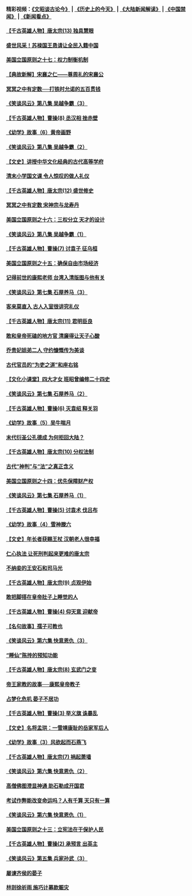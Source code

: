 #### 精彩视频：[《文昭谈古论今》](http://45.32.25.56/wenzhao) | [《历史上的今天》](http://45.32.25.56/today-in-history) | [《大陆新闻解读》](http://45.32.25.56/ntdtv-comedy) | [《中国禁闻》](http://45.32.25.56/ntdtv-news) | [《新闻看点》](http://45.32.25.56/news-insight) 

 #### [【千古英雄人物】唐太宗(13) 独具慧眼](../pages/nsc975/n8034179.md?t=02051231) 

#### [盛世风采！苏禄国王恳请让全民入籍中国](../pages/nsc975/n10992284.md?t=02051231) 

#### [美国立国原则之十七：权力制衡机制](../pages/nsc975/n11002624.md?t=02051231) 

#### [【典故新解】宋襄之仁——尊周礼的宋襄公](../pages/nsc975/n11018653.md?t=02051231) 

#### [冥冥之中有定数──打铁时允诺的五百贯钱](../pages/nsc975/n334213.md?t=02051231) 

#### [《笑谈风云》第八集 吴越争霸（3）](../pages/nsc975/n11010889.md?t=02051231) 

#### [【千古英雄人物】曹操(8) 丞汉相 挫赤壁](../pages/nsc975/n7662490.md?t=02051231) 

#### [《幼学》故事（6）黄帝画野](../pages/nsc975/n10990546.md?t=02051231) 

#### [《笑谈风云》第八集 吴越争霸（2）](../pages/nsc975/n10996834.md?t=02051231) 

#### [【文史】讲授中华文化经典的古代高等学府](../pages/nsc975/n11003895.md?t=02051231) 

#### [清末小学国文课 令人惊叹的做人礼仪](../pages/nsc975/n10980226.md?t=02051231) 

#### [【千古英雄人物】唐太宗(12) 盛世修史](../pages/nsc975/n8034115.md?t=02051231) 

#### [冥冥之中有定数 宋神宗与龙寿丹](../pages/nsc975/n11008770.md?t=02051231) 

#### [美国立国原则之十六：三权分立 天才的设计](../pages/nsc975/n10991293.md?t=02051231) 

#### [《笑谈风云》第八集 吴越争霸（1）](../pages/nsc975/n10987751.md?t=02051231) 

#### [【千古英雄人物】曹操(7) 讨袁子 征乌桓](../pages/nsc975/n7662459.md?t=02051231) 

#### [美国立国原则之十五：确保自由市场经济](../pages/nsc975/n10957715.md?t=02051231) 

#### [记得前世的康熙老师 台湾入清版图与他有关](../pages/nsc975/n11004761.md?t=02051231) 

#### [《笑谈风云》第七集 石屋养马（3）](../pages/nsc975/n10964155.md?t=02051231) 

#### [客来莫直入 古人入室很讲究礼仪](../pages/nsc975/n11002636.md?t=02051231) 

#### [【千古英雄人物】唐太宗(11) 君明臣良](../pages/nsc975/n8030388.md?t=02051231) 

#### [敢和皇帝死磕的地方官 清廉得让天子心酸](../pages/nsc975/n10999336.md?t=02051231) 

#### [乔贵妃姐弟二人 守约慷慨传为美谈](../pages/nsc975/n10842491.md?t=02051231) 

#### [古代官员的“为吏之道”和座右铭](../pages/nsc975/n10989890.md?t=02051231) 

#### [【文化小课堂】四大才女 班昭曾编修二十四史](../pages/nsc975/n10996143.md?t=02051231) 

#### [《笑谈风云》第七集 石屋养马（2）](../pages/nsc975/n10964109.md?t=02051231) 

#### [【千古英雄人物】曹操(6) 灭袁绍 释关羽](../pages/nsc975/n7662436.md?t=02051231) 

#### [《幼学》故事（5）吴牛喘月](../pages/nsc975/n10806013.md?t=02051231) 

#### [末代衍圣公孔德成 为何拒回大陆？](../pages/nsc975/n10992548.md?t=02051231) 

#### [【千古英雄人物】唐太宗(10) 分权法制](../pages/nsc975/n8025970.md?t=02051231) 

#### [古代“神判”与“法”之真正含义](../pages/nsc975/n10982291.md?t=02051231) 

#### [美国立国原则之十四：优先保障财产权](../pages/nsc975/n10954086.md?t=02051231) 

#### [《笑谈风云》第七集 石屋养马（1）](../pages/nsc975/n10964072.md?t=02051231) 

#### [【千古英雄人物】曹操(5) 讨袁术 伐吕布](../pages/nsc975/n7637126.md?t=02051231) 

#### [《幼学》故事（4）雪神滕六](../pages/nsc975/n10806012.md?t=02051231) 

#### [【文史】年长者获赐王杖 汉朝老人很幸福](../pages/nsc975/n10980263.md?t=02051231) 

#### [仁心执法 让死刑判起来更难的唐太宗](../pages/nsc975/n10979954.md?t=02051231) 

#### [不纳妾的王安石和司马光](../pages/nsc975/n2647438.md?t=02051231) 

#### [【千古英雄人物】唐太宗(9) 贞观伊始](../pages/nsc975/n8022938.md?t=02051231) 

#### [敢把脚搭在皇帝肚子上睡觉的人](../pages/nsc975/n10975530.md?t=02051231) 

#### [【千古英雄人物】曹操(4) 仰天意 迎献帝](../pages/nsc975/n7637003.md?t=02051231) 

#### [【名句故事】孺子可教也](../pages/nsc975/n10371944.md?t=02051231) 

#### [《笑谈风云》第六集 快意恩仇（3）](../pages/nsc975/n10953824.md?t=02051231) 

#### [“睡仙”陈抟的预知功能](../pages/nsc975/n10955272.md?t=02051231) 

#### [【千古英雄人物】唐太宗(8) 玄武门之变](../pages/nsc975/n7979461.md?t=02051231) 

#### [帝王家教的故事──康熙皇帝教子](../pages/nsc975/n10764254.md?t=02051231) 

#### [占梦化危机 晏子不居功](../pages/nsc975/n232663.md?t=02051231) 

#### [【千古英雄人物】曹操(3) 举义旗 诛暴乱](../pages/nsc975/n7576061.md?t=02051231) 

#### [【文史】名将孟珙：一雪靖康耻的岳家军后人](../pages/nsc975/n10949269.md?t=02051231) 

#### [《幼学》故事（3）风欲起而石燕飞](../pages/nsc975/n10806010.md?t=02051231) 

#### [【千古英雄人物】唐太宗(7) 祸起萧墙](../pages/nsc975/n7979459.md?t=02051231) 

#### [《笑谈风云》第六集 快意恩仇（2）](../pages/nsc975/n10950714.md?t=02051231) 

#### [高僧佛图澄显神通 助石勒成开国君](../pages/nsc975/n10960107.md?t=02051231) 

#### [考试作弊能改变命运吗？人有千算 天只有一算](../pages/nsc975/n10959716.md?t=02051231) 

#### [《笑谈风云》第六集 快意恩仇（1）](../pages/nsc975/n10938848.md?t=02051231) 

#### [美国立国原则之十三：立宪法在于保护人民](../pages/nsc975/n10942497.md?t=02051231) 

#### [【千古英雄人物】曹操(2) 承预言 出英主](../pages/nsc975/n7576051.md?t=02051231) 

#### [《笑谈风云》第五集 兵家孙武（3）](../pages/nsc975/n10938826.md?t=02051231) 

#### [屡谏齐侯的晏子](../pages/nsc975/n4602309.md?t=02051231) 

#### [林则徐祈雨 施巧计募款赈灾](../pages/nsc975/n10877741.md?t=02051231) 

